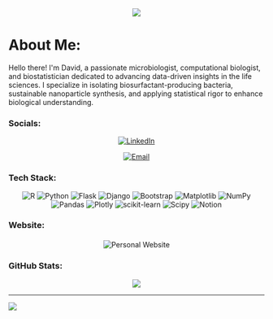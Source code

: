 <div align="center">

<img src="https://i.pinimg.com/originals/31/53/2d/31532d7d378053de3b8bf23c6e7bfae3.gif" autoplay>

</div>

# About Me:
Hello there! I'm David, a passionate microbiologist, computational biologist, and biostatistician dedicated to advancing data-driven insights in the life sciences. I specialize in isolating biosurfactant-producing bacteria, sustainable nanoparticle synthesis, and applying statistical rigor to enhance biological understanding.


### Socials:
<div align="center">
  
[![LinkedIn](https://img.shields.io/badge/LinkedIn-%230077B5.svg?style=for-the-badge&logo=linkedin&logoColor=white)](https://linkedin.com/in/david-franklin-d)

[![Email](https://img.shields.io/badge/Email-%23EA4335.svg?style=for-the-badge&logo=gmail&logoColor=white)](mailto:davidfranklin1999@gmail.com)


</div>

### Tech Stack:
<div align="center">
  
![R](https://img.shields.io/badge/r-%23276DC3.svg?style=for-the-badge&logo=r&logoColor=white) ![Python](https://img.shields.io/badge/python-3670A0?style=for-the-badge&logo=python&logoColor=ffdd54) ![Flask](https://img.shields.io/badge/flask-%23000.svg?style=for-the-badge&logo=flask&logoColor=white) ![Django](https://img.shields.io/badge/django-%23092E20.svg?style=for-the-badge&logo=django&logoColor=white) ![Bootstrap](https://img.shields.io/badge/bootstrap-%238511FA.svg?style=for-the-badge&logo=bootstrap&logoColor=white) ![Matplotlib](https://img.shields.io/badge/Matplotlib-%23ffffff.svg?style=for-the-badge&logo=Matplotlib&logoColor=black) ![NumPy](https://img.shields.io/badge/numpy-%23013243.svg?style=for-the-badge&logo=numpy&logoColor=white) ![Pandas](https://img.shields.io/badge/pandas-%23150458.svg?style=for-the-badge&logo=pandas&logoColor=white) ![Plotly](https://img.shields.io/badge/Plotly-%233F4F75.svg?style=for-the-badge&logo=plotly&logoColor=white) ![scikit-learn](https://img.shields.io/badge/scikit--learn-%23F7931E.svg?style=for-the-badge&logo=scikit-learn&logoColor=white) ![Scipy](https://img.shields.io/badge/SciPy-%230C55A5.svg?style=for-the-badge&logo=scipy&logoColor=%white) ![Notion](https://img.shields.io/badge/Notion-%23000000.svg?style=for-the-badge&logo=notion&logoColor=white)
</div>

### Website:
<div align="center" style="margin-top: 20px;">
    <a href="https://davidfranklinprofile.super.site/" style="text-decoration: none;">
        <img src="https://img.shields.io/badge/Personal%20Website-%2300C2CB.svg?style=for-the-badge&logoColor=white" alt="Personal Website">
    </a>
</div>

### GitHub Stats:
<div align="center">

![](https://github-readme-stats.vercel.app/api/top-langs/?username=Davidfrank1999&theme=radical&hide_border=true&include_all_commits=false&count_private=false&layout=compact)
</div>

---

[![](https://visitcount.itsvg.in/api?id=Davidfrank1999&icon=0&color=0)](https://visitcount.itsvg.in)

<!-- Proudly created with GPRM ( https://gprm.itsvg.in ) -->
</div>

